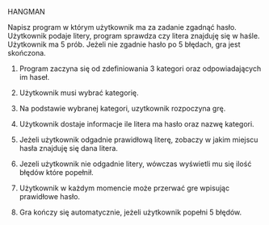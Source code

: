 HANGMAN

Napisz program w którym użytkownik ma za zadanie zgadnąć hasło. Użytkownik podaje litery, program sprawdza czy litera znajduję się w
haśle. Użytkownik ma 5 prób. Jeżeli nie zgadnie hasło po 5 błędach, gra jest skończona.

1. Program zaczyna się od zdefiniowania 3 kategori oraz odpowiadających im haseł.

2. Użytkownik musi wybrać kategorię.

3. Na podstawie wybranej kategori, uzytkownik rozpoczyna grę.

4. Użytkownik dostaje informacje ile litera ma hasło oraz nazwę kategori.

5. Jeżeli użytkownik odgadnie prawidłową literę, zobaczy w jakim miejscu hasła znajduję się dana litera.

6. Jezeli użytkownik nie odgadnie litery, wówczas wyświetli mu się ilość błędów które popełnił.

7. Użytkownik w każdym momencie może przerwać gre wpisując prawidłowe hasło.

8. Gra kończy się automatycznie, jeżeli użytkownik popełni 5 błędów.
